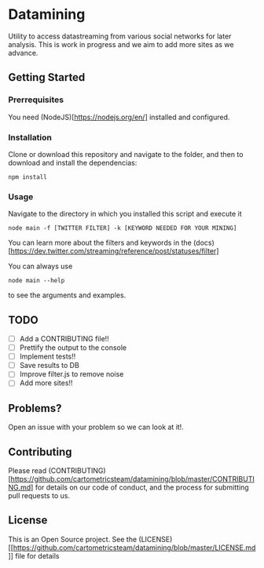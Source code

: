 # Datamining
Utility to access datastreaming from various social networks for later analysis. This is work in progress and we aim to add more sites as we advance.

## Getting Started
### Prerrequisites
You need (NodeJS)[https://nodejs.org/en/] installed and configured.

### Installation
Clone or download this repository and navigate to the folder, and then to download and install the dependencias:
```shell
npm install
```

### Usage
Navigate to the directory in which you installed  this script and execute it 
```shell
node main -f [TWITTER FILTER] -k [KEYWORD NEEDED FOR YOUR MINING]
```

You can learn more about the filters and keywords in the (docs)[https://dev.twitter.com/streaming/reference/post/statuses/filter]

You can always use
```shell
node main --help
```
to see the arguments and examples.
## TODO
- [ ] Add a CONTRIBUTING file!!
- [ ] Prettify the output to the console
- [ ] Implement tests!!
- [ ] Save results to DB
- [ ] Improve filter.js to remove noise
- [ ] Add more sites!!

## Problems?
Open an issue with your problem so we can look at it!.

## Contributing
Please read (CONTRIBUTING)[https://github.com/cartometricsteam/datamining/blob/master/CONTRIBUTING.md] for details on our code of conduct, and the process for submitting pull requests to us.

## License
This is an Open Source project. See the (LICENSE)[[https://github.com/cartometricsteam/datamining/blob/master/LICENSE.md]] file for details

